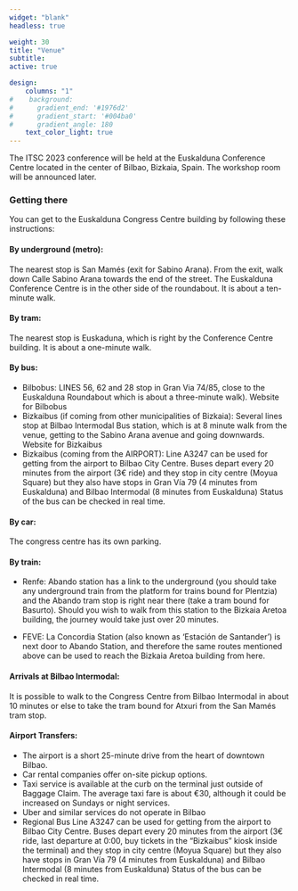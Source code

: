 ```yaml
---
widget: "blank"
headless: true

weight: 30
title: "Venue"
subtitle:
active: true

design:
    columns: "1"
#    background:
#      gradient_end: '#1976d2'
#      gradient_start: '#004ba0'
#      gradient_angle: 180
    text_color_light: true
---
```


The ITSC 2023 conference will be held at the Euskalduna Conference Centre located in the center of Bilbao, Bizkaia, Spain.
The workshop room will be announced later. 

### Getting there
You can get to the Euskalduna Congress Centre building by following these instructions:

#### By underground (metro): 
The nearest stop is San Mamés (exit for Sabino Arana). From the exit, walk down Calle Sabino Arana towards the end of the street. The Euskalduna Conference Centre is in the other side of the roundabout. It is about a ten-minute walk.

#### By tram: 
The nearest stop is Euskaduna, which is right by the Conference Centre building. It is about a one-minute walk.

#### By bus:
- Bilbobus: LINES 56, 62 and 28 stop in Gran Via 74/85, close to the Euskalduna Roundabout which is about a three-minute walk).
Website for Bilbobus
- Bizkaibus (if coming from other municipalities of Bizkaia): Several lines stop at Bilbao Intermodal Bus station, which is at 8 minute walk from the venue, getting to the Sabino Arana avenue and going downwards.
Website for Bizkaibus
- Bizkaibus (coming from the AIRPORT): Line A3247 can be used for getting from the airport to Bilbao City Centre. Buses depart every 20 minutes from the airport (3€ ride) and they stop in city centre (Moyua Square) but they also have stops in Gran Vía 79 (4 minutes from Euskalduna) and Bilbao Intermodal (8 minutes from Euskalduna) Status of the bus can be checked in real time.

#### By car: 
The congress centre has its own parking.

#### By train:
- Renfe: Abando station has a link to the underground (you should take any underground train from the platform for trains bound for Plentzia) and the Abando tram stop is right near there (take a tram bound for Basurto). Should you wish to walk from this station to the Bizkaia Aretoa building, the journey would take just over 20 minutes.

- FEVE: La Concordia Station (also known as ‘Estación de Santander’) is next door to Abando Station, and therefore the same routes mentioned above can be used to reach the Bizkaia Aretoa building from here.

#### Arrivals at Bilbao Intermodal: 
It is possible to walk to the Congress Centre from Bilbao Intermodal in about 10 minutes or else to take the tram bound for Atxuri from the San Mamés tram stop.

#### Airport Transfers:
- The airport is a short 25-minute drive from the heart of downtown Bilbao.
- Car rental companies offer on-site pickup options.
- Taxi service is available at the curb on the terminal just outside of Baggage Claim. The average taxi fare is about €30, although it could be increased on Sundays or night services.
- Uber and similar services do not operate in Bilbao
- Regional Bus Line A3247 can be used for getting from the airport to Bilbao City Centre. Buses depart every 20 minutes from the airport (3€ ride, last departure at 0:00, buy tickets in the “Bizkaibus” kiosk inside the terminal) and they stop in city centre (Moyua Square) but they also have stops in Gran Vía 79 (4 minutes from Euskalduna) and Bilbao Intermodal (8 minutes from Euskalduna) Status of the bus can be checked in real time.
